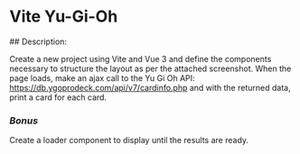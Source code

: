 # Vite Yu-Gi-Oh

## Description:

Create a new project using Vite and Vue 3 and define the components necessary to structure the layout as per the attached screenshot.
When the page loads, make an ajax call to the Yu Gi Oh API: https://db.ygoprodeck.com/api/v7/cardinfo.php
and with the returned data, print a card for each card.

### _Bonus_

Create a loader component to display until the results are ready.
